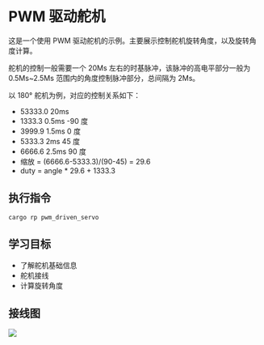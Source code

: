 # PWM 驱动舵机

这是一个使用 PWM 驱动舵机的示例。主要展示控制舵机旋转角度，以及旋转角度计算。

舵机的控制一般需要一个 20Ms 左右的时基脉冲，该脉冲的高电平部分一般为 0.5Ms~2.5Ms 范围内的角度控制脉冲部分，总间隔为 2Ms。

以 180° 舵机为例，对应的控制关系如下：

- 53333.0 20ms
- 1333.3 0.5ms -90 度
- 3999.9 1.5ms 0 度
- 5333.3 2ms 45 度
- 6666.6 2.5ms 90 度
- 缩放 = (6666.6-5333.3)/(90-45) = 29.6
- duty = angle \* 29.6 + 1333.3

## 执行指令

```shell
cargo rp pwm_driven_servo
```

## 学习目标

- 了解舵机基础信息
- 舵机接线
- 计算旋转角度

## 接线图

![](../../images/6-4%20PWM驱动舵机.jpg)
